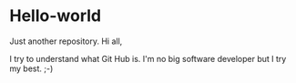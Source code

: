 # Hello-world
Just another repository.
Hi all,

I try to understand what Git Hub is.
I'm no big software developer but I try my best. ;-)

